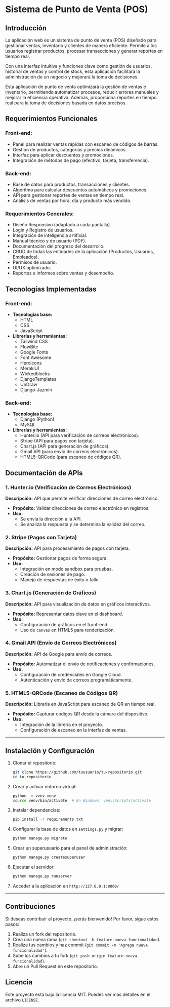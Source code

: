 # Sistema de Punto de Venta (POS)

## Introducción
La aplicación web es un sistema de punto de venta (POS) diseñado para gestionar ventas, inventario y clientes de manera eficiente. Permite a los usuarios registrar productos, procesar transacciones y generar reportes en tiempo real. 

Con una interfaz intuitiva y funciones clave como gestión de usuarios, historial de ventas y control de stock, esta aplicación facilitará la administración de un negocio y mejorará la toma de decisiones. 

Esta aplicación de punto de venta optimizará la gestión de ventas e inventario, permitiendo automatizar procesos, reducir errores manuales y mejorar la eficiencia operativa. Además, proporciona reportes en tiempo real para la toma de decisiones basada en datos precisos.

## Requerimientos Funcionales

### Front-end:
- Panel para realizar ventas rápidas con escaneo de códigos de barras.
- Gestión de productos, categorías y precios dinámicos.
- Interfaz para aplicar descuentos y promociones.
- Integración de métodos de pago (efectivo, tarjeta, transferencia).

### Back-end:
- Base de datos para productos, transacciones y clientes.
- Algoritmo para calcular descuentos automáticos y promociones.
- API para gestionar reportes de ventas en tiempo real.
- Análisis de ventas por hora, día y producto más vendido.

### Requerimientos Generales:
- Diseño Responsivo (adaptado a cada pantalla).
- Login y Registro de usuarios.
- Integración de inteligencia artificial.
- Manual técnico y de usuario (PDF).
- Documentación del progreso del desarrollo.
- CRUD de todas las entidades de la aplicación (Productos, Usuarios, Empleados).
- Permisos de usuario.
- UI/UX optimizado.
- Reportes e informes sobre ventas y desempeño.

## Tecnologías Implementadas

### Front-end:
- **Tecnologías base:**
  - HTML
  - CSS
  - JavaScript
- **Librerías y herramientas:**
  - Tailwind CSS
  - FlowBite
  - Google Fonts
  - Font Awesome
  - Heroicons
  - MerakiUI
  - Wickedblocks
  - DjangoTemplates
  - UnDraw
  - Django-Jazmín

### Back-end:
- **Tecnologías base:**
  - Django (Python)
  - MySQL
- **Librerías y herramientas:**
  - Hunter.io (API para verificación de correos electrónicos).
  - Stripe (API para pagos con tarjeta).
  - Chart.js (API para generación de gráficos).
  - Gmail API (para envío de correos electrónicos).
  - HTML5-QRCode (para escaneo de códigos QR).


## Documentación de APIs

### 1. **Hunter.io (Verificación de Correos Electrónicos)**
**Descripción:** API que permite verificar direcciones de correo electrónico.
- **Propósito:** Validar direcciones de correo electrónico en registros.
- **Uso:**
  - Se envía la dirección a la API.
  - Se analiza la respuesta y se determina la validez del correo.

### 2. **Stripe (Pagos con Tarjeta)**
**Descripción:** API para procesamiento de pagos con tarjeta.
- **Propósito:** Gestionar pagos de forma segura.
- **Uso:**
  - Integración en modo sandbox para pruebas.
  - Creación de sesiones de pago.
  - Manejo de respuestas de éxito o fallo.

### 3. **Chart.js (Generación de Gráficos)**
**Descripción:** API para visualización de datos en gráficos interactivos.
- **Propósito:** Representar datos clave en el dashboard.
- **Uso:**
  - Configuración de gráficos en el front-end.
  - Uso de `canvas` en HTML5 para renderización.

### 4. **Gmail API (Envío de Correos Electrónicos)**
**Descripción:** API de Google para envío de correos.
- **Propósito:** Automatizar el envío de notificaciones y confirmaciones.
- **Uso:**
  - Configuración de credenciales en Google Cloud.
  - Autenticación y envío de correos programáticamente.

### 5. **HTML5-QRCode (Escaneo de Códigos QR)**
**Descripción:** Librería en JavaScript para escaneo de QR en tiempo real.
- **Propósito:** Capturar códigos QR desde la cámara del dispositivo.
- **Uso:**
  - Integración de la librería en el proyecto.
  - Configuración de escaneo en la interfaz de ventas.

---

## Instalación y Configuración

1. Clonar el repositorio:
   ```sh
   git clone https://github.com/tuusuario/tu-repositorio.git
   cd tu-repositorio
   ```

2. Crear y activar entorno virtual:
   ```sh
   python -m venv venv
   source venv/bin/activate  # En Windows: venv\Scripts\activate
   ```

3. Instalar dependencias:
   ```sh
   pip install -r requirements.txt
   ```

4. Configurar la base de datos en `settings.py` y migrar:
   ```sh
   python manage.py migrate
   ```

5. Crear un superusuario para el panel de administración:
   ```sh
   python manage.py createsuperuser
   ```

6. Ejecutar el servidor:
   ```sh
   python manage.py runserver
   ```

7. Acceder a la aplicación en `http://127.0.0.1:8000/`

---

## Contribuciones
Si deseas contribuir al proyecto, ¡serás bienvenido! Por favor, sigue estos pasos:
1. Realiza un fork del repositorio.
2. Crea una nueva rama (`git checkout -b feature-nueva-funcionalidad`).
3. Realiza tus cambios y haz commit (`git commit -m 'Agrega nueva funcionalidad'`).
4. Sube los cambios a tu fork (`git push origin feature-nueva-funcionalidad`).
5. Abre un Pull Request en este repositorio.

## Licencia
Este proyecto está bajo la licencia MIT. Puedes ver más detalles en el archivo `LICENSE`.
